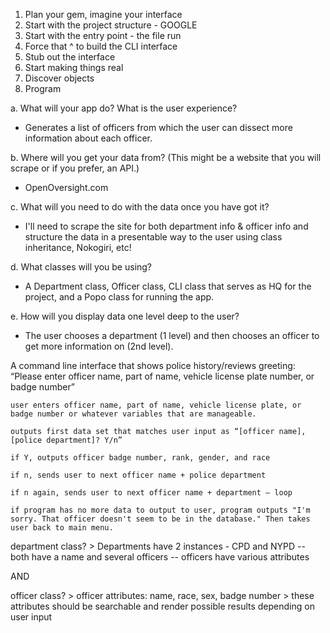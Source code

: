 1. Plan your gem, imagine your interface 
2. Start with the project structure - GOOGLE 
3. Start with the entry point - the file run 
4. Force that ^ to build the CLI interface 
5. Stub out the interface 
6. Start making things real 
7. Discover objects 
8. Program 

a. What will your app do? What is the user experience?
- Generates a list of officers from which the user can dissect more information about each officer.

b. Where will you get your data from? (This might be a website that you will scrape or if you prefer, an API.) 
- OpenOversight.com 

c. What will you need to do with the data once you have got it? 
- I'll need to scrape the site for both department info & officer info and structure the data in a presentable way to the user using class inheritance, Nokogiri, etc!

d. What classes will you be using? 
- A Department class, Officer class, CLI class that serves as HQ for the project, and a Popo class for running the app. 

e. How will you display data one level deep to the user?
- The user chooses a department (1 level) and then chooses an officer to get more information on (2nd level). 

A command line interface that shows police history/reviews 
	greeting: “Please enter officer name, part of name, vehicle license plate number, or badge number” 

	user enters officer name, part of name, vehicle license plate, or badge number or whatever variables that are manageable.
	
	outputs first data set that matches user input as “[officer name], [police department]? Y/n”

	if Y, outputs officer badge number, rank, gender, and race

	if n, sends user to next officer name + police department 
	
	if n again, sends user to next officer name + department — loop 

	if program has no more data to output to user, program outputs "I'm sorry. That officer doesn't seem to be in the database." Then takes user back to main menu.

department class? 
	> Departments have 2 instances - CPD and NYPD 
		-- both have a name and several officers 
		-- officers have various attributes  
	
AND

officer class? 
	> officer attributes: name, race, sex, badge number 
	> these attributes should be searchable and render possible results depending on user input 


